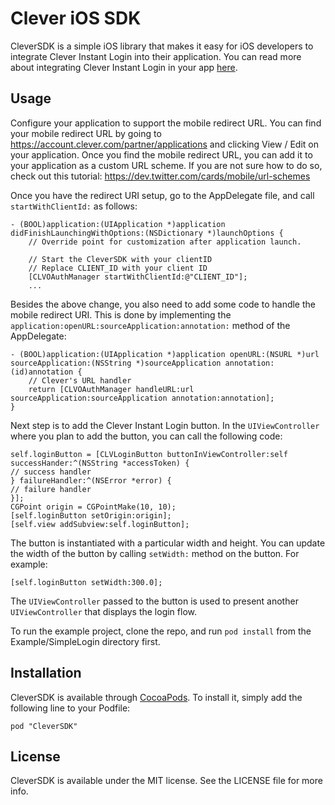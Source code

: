 # Clever iOS SDK 

CleverSDK is a simple iOS library that makes it easy for iOS developers to integrate Clever Instant Login into their application.
You can read more about integrating Clever Instant Login in your app [here](https://dev.clever.com/).

## Usage

Configure your application to support the mobile redirect URL.
You can find your mobile redirect URL by going to https://account.clever.com/partner/applications and clicking View / Edit on your application.
Once you find the mobile redirect URL, you can add it to your application as a custom URL scheme.
If you are not sure how to do so, check out this tutorial: https://dev.twitter.com/cards/mobile/url-schemes

Once you have the redirect URI setup, go to the AppDelegate file, and call `startWithClientId:` as follows:
```obj-C
- (BOOL)application:(UIApplication *)application didFinishLaunchingWithOptions:(NSDictionary *)launchOptions {
    // Override point for customization after application launch.
    
    // Start the CleverSDK with your clientID
    // Replace CLIENT_ID with your client ID
    [CLVOAuthManager startWithClientId:@"CLIENT_ID"];
    ...
```

Besides the above change, you also need to add some code to handle the mobile redirect URI.
This is done by implementing the `application:openURL:sourceApplication:annotation:` method of the AppDelegate:
```obj-C
- (BOOL)application:(UIApplication *)application openURL:(NSURL *)url sourceApplication:(NSString *)sourceApplication annotation:(id)annotation {
    // Clever's URL handler
    return [CLVOAuthManager handleURL:url sourceApplication:sourceApplication annotation:annotation];
}
```

Next step is to add the Clever Instant Login button.
In the `UIViewController` where you plan to add the button, you can call the following code:
```obj-C
self.loginButton = [CLVLoginButton buttonInViewController:self successHander:^(NSString *accessToken) {
// success handler
} failureHandler:^(NSError *error) {
// failure handler
}];
CGPoint origin = CGPointMake(10, 10);
[self.loginButton setOrigin:origin];
[self.view addSubview:self.loginButton];
```
The button is instantiated with a particular width and height.
You can update the width of the button by calling `setWidth:` method on the button.
For example:
```obj-C
[self.loginButton setWidth:300.0];
```

The `UIViewController` passed to the button is used to present another `UIViewController` that displays the login flow.


To run the example project, clone the repo, and run `pod install` from the Example/SimpleLogin directory first.

## Installation

CleverSDK is available through [CocoaPods](http://cocoapods.org). To install
it, simply add the following line to your Podfile:

```
pod "CleverSDK"
```

## License

CleverSDK is available under the MIT license. See the LICENSE file for more info.
